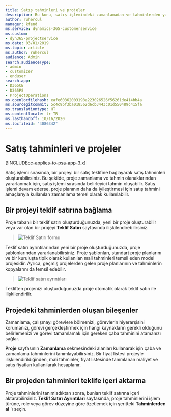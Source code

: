 ```yaml
---
title: Satış tahminleri ve projeler
description: Bu konu, satış işlemindeki zamanlamadan ve tahminlerden yararlanma hakkında bilgi sağlar.
author: ruhercul
manager: kfend
ms.service: dynamics-365-customerservice
ms.custom:
- dyn365-projectservice
ms.date: 03/01/2019
ms.topic: article
ms.author: ruhercul
audience: Admin
search.audienceType:
- admin
- customizer
- enduser
search.app:
- D365CE
- D365PS
- ProjectOperations
ms.openlocfilehash: eafe60362003198a223026526f56261de414bb4a
ms.sourcegitcommit: 5c4c9bf3ba018562d6cb3443c01d550489c415fa
ms.translationtype: HT
ms.contentlocale: tr-TR
ms.lasthandoff: 10/16/2020
ms.locfileid: "4086342"
---
```

# <a name="sales-estimates-and-projects"></a>Satış tahminleri ve projeler

[!INCLUDE[cc-applies-to-psa-app-3.x](../includes/cc-applies-to-psa-app-3x.md)]

Satış işlemi sırasında, bir projeyi bir satış teklifine bağlayarak satış tahminleri oluşturabilirsiniz. Bu şekilde, proje zamanlama ve tahmin olanaklarından yararlanmak için, satış işlemi sırasında belirleyici tahmin oluşabilir. Satış işlemi devam ederse, proje planının daha da iyileştirmesi için satış tahmini amaçlarıyla kullanılan zamanlama temel olarak kullanılabilir.

## <a name="linking-a-project-to-a-quote-line"></a>Bir projeyi teklif satırına bağlama

Proje tabanlı bir teklif satırı oluşturduğunuzda, yeni bir proje oluşturabilir veya var olan bir projeyi **Teklif Satırı** sayfasında ilişkilendirebilirsiniz. 

> ![Teklif Satırı formu](media/project-8.png)
 
Teklif satırı ayrıntılarından yeni bir proje oluşturduğunuzda, proje şablonlarından yararlanabilirsiniz. Proje şablonları, standart proje planlarını ve bir kuruluşta tipik olarak kullanılan mali tahminleri temsil eden model projesidir. Ayrıca, geçmiş projelerden gelen proje planlarının ve tahminlerin kopyalarını da temsil edebilir.

> ![Teklif satırı ayrıntıları](media/project-9.png)
  
Tekliften projenizi oluşturduğunuzda proje otomatik olarak teklif satırı ile ilişkilendirilir.

## <a name="components-of-estimates-in-a-project"></a>Projedeki tahminlerden oluşan bileşenler

Zamanlama, çalışmayı görevlere bölmenizi, görevlerin hiyerarşisini korumanızı, görevi gerçekleştirmek için hangi kaynakların gerekli olduğunu belirlemenizi ve görevi tamamlamak için gereken çaba tahminini atamanızı sağlar.

**Proje** sayfasının **Zamanlama** sekmesindeki alanları kullanarak işin çaba ve zamanlama tahminlerini tanımlayabilirsiniz. Bir fiyat listesi projeyle ilişkilendirildiğinden, mali tahminler, fiyat listesinde tanımlanan maliyet ve satış fiyatları kullanılarak hesaplanır.

## <a name="importing-estimates-from-a-project-into-a-quote"></a>Bir projeden tahminleri teklife içeri aktarma

Proje tahminlerini tanımladıktan sonra, bunları teklif satırına içeri aktarabilirsiniz. **Teklif Satırı Ayrıntıları** sayfasında, proje tahminlerini işlem türüne, role veya görev düzeyine göre özetlemek için şeritteki **Tahminlerden al** 'ı seçin.
